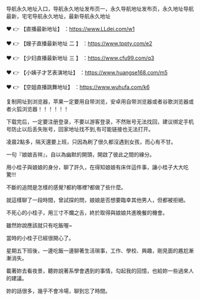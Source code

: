 导航永久地址入口，导航永久地址发布页一，永久导航地址发布页，永久地址导航最新，宅宅导航永久地址，最新导航永久地址

❤️ 👉 【直播最新地址】 ：https://www.LLdei.com/w1

❤️ 👉 【嫂子直播最新地址 二 】 ：https://www.tppty.com/e2

❤️ 👉 【少妇直播最新地址  三 】 ：https://www.cfu99.com/q3

❤️ 👉 【小姨子才艺表演地址】 ：https://www.huangse168.com/m5

❤️ 👉 【空姐直播跳舞地址】 ：https://www.wuhufa.com/k6

复制网址到浏览器，苹果一定要用自带浏览，安卓用自带浏览器或者谷歌浏览器或者火狐浏览器！！！！！！

下载完后，一定要注册登录，不要以游客登录，不然账号无法找回，建议绑定手机号防止以后丢失账号，回家地址找不到,有可能链接也无法打开。

凌晨2點多，隔天還要上班，只因為刷了很久都沒遇到女孩，而心有不甘。

一句『娘娘吉祥』，自以為幽默的開頭，開啟了彼此之間的緣分。

用小桂子與娘娘的身分，聊了許久，在得知娘娘有床伴這件事，讓小桂子大大吃驚!!!

不斷的追問是怎樣的感覺?都約哪裡?都做了些什麼。

就這樣聊了一段時間，曾試探的問，娘娘是否想要臨幸其他男人，但都被拒絕。

不死心的小桂子，用三寸不爛之舌，終於取得與娘娘共進晚餐的機會。

雖然妳說應該就只有吃飯喔~

當時的小桂子已經很開心了。

星期五下班後，一邊吃飯一邊聊著生活瑣事，工作、學校、興趣，剛見面的尷尬漸漸消失。

載著妳去看夜景，聽妳說著系學會遇到的事情，勾起我的回憶，也給妳一些過來人的建議。

妳的話很多，幾乎不會冷場，聊到忘了時間。

